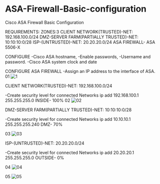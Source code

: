 # ASA-Firewall-Basic-configuration

Cisco ASA Firewall Basic Configuration

REQUIREMENTS:
ZONES:3
CLIENT NETWORK(TRUSTED)-NET: 192.168.100.0/24
DMZ-SERVER FARM(PARTIALLY TRUSTED)-NET: 10:10:10:0/28
ISP-(UNTRUSTED)-NET: 20.20.20.0/24
ASA FIREWALL- ASA 5506-X

CONFIGURE
-Cisco ASA hostname, 
-Enable passwords, 
-Username and password.
-Cisco ASA system clock and date

CONFIGURE ASA FIREWALL
-Assign an IP address to the interface of ASA.
01
![1](https://github.com/user-attachments/assets/dda90f6a-c8b2-4329-9fb8-721441ad4792)


CLIENT NETWORK(TRUSTED)-NET: 192.168.100.0/24

-Create security level for connected Networks
	ip add 192.168.100.1 255.255.255.0 INSIDE- 100%
02
![02](https://github.com/user-attachments/assets/68880a35-a089-4b6a-8549-b9be8e1542b5)

DMZ-SERVER FARM(PARTIALLY TRUSTED)-NET: 10:10:10:0/28

-Create security level for connected Networks
	ip add 10.10.10.1 255.255.255.240 DMZ- 70%

03
![03](https://github.com/user-attachments/assets/aeb3edba-7344-45d2-880d-6ff723467b36)

ISP-(UNTRUSTED)-NET: 20.20.20.0/24

-Create security level for connected Networks
	ip add 20.20.20.1 255.255.255.0 OUTSIDE- 0%

04
![04](https://github.com/user-attachments/assets/5a8b8116-aae0-4546-a1c0-e1931afc35ff)

05
![05](https://github.com/user-attachments/assets/9f7094d8-7c98-4289-89f8-1d27f7fa29e0)

